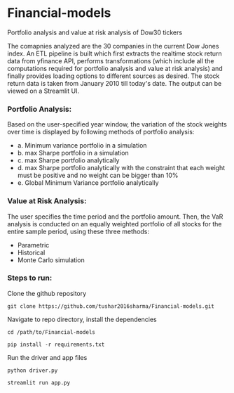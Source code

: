 # Financial-models
Portfolio analysis and value at risk analysis of Dow30 tickers

The comapnies analyzed are the 30 companies in the current Dow Jones index. An ETL pipeline is built which first extracts the realtime stock return data from yfinance API,
performs transformations (which include all the computations required for portfolio analysis and value at risk analysis) and finally provides loading options to different sources
as desired. The stock return data is taken from January 2010 till today's date. The output can be viewed on a Streamlit UI.

### Portfolio Analysis:

Based on the user-specified year window, the variation of the stock weights over time is displayed by following methods of portfolio analysis:

- a. Minimum variance portfolio in a simulation
- b. max Sharpe portfolio in a simulation
- c. max Sharpe portfolio analytically
- d. max Sharpe portfolio analytically with the constraint that each weight must be positive and no weight can be bigger than 10%
- e. Global Minimum Variance portfolio analytically

### Value at Risk Analysis:

The user specifies the time period and the portfolio amount. Then, the VaR analysis is conducted on an equally weighted portfolio of all stocks for the entire sample period, using these three methods:

- Parametric
- Historical
- Monte Carlo simulation

### Steps to run:

Clone the github repository

```
git clone https://github.com/tushar2016sharma/Financial-models.git
```

Navigate to repo directory, install the dependencies

```
cd /path/to/Financial-models

pip install -r requirements.txt
```

Run the driver and app files

```
python driver.py

streamlit run app.py
```


